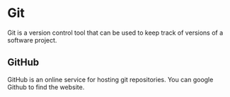 # Git

Git is a version control tool that can be used to keep track of versions of a software project.

## GitHub

GitHub is an online service for hosting git repositories. You can google Github to find the website.
